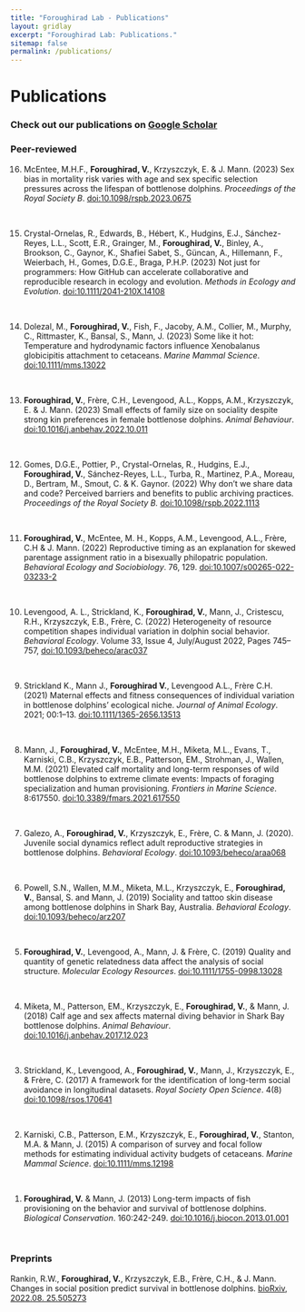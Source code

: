 ```yaml
---
title: "Foroughirad Lab - Publications"
layout: gridlay
excerpt: "Foroughirad Lab: Publications."
sitemap: false
permalink: /publications/
---
```



# Publications


### Check out our publications on [Google Scholar](https://scholar.google.com/citations?user=u_EmcvIAAAAJ&hl=en)
<!-- <img src = "{{ site.url}}{{ site.baseurl}}/images/pubpic/PLOSgeneticsAug2017cover.png" class="img-responsive" width = "25%" style="float: right; padding-left: 15px" />
<br>-->

### **Peer-reviewed**

16. McEntee, M.H.F., **Foroughirad, V.**, Krzyszczyk, E. & J. Mann. (2023) Sex bias in mortality risk varies with age and sex specific selection pressures across the lifespan of bottlenose dolphins. *Proceedings of the Royal Society B*. [doi:10.1098/rspb.2023.0675](https://doi.org/10.1098/rspb.2023.0675)<br>
<br>

15. Crystal-Ornelas, R., Edwards, B., Hébert, K., Hudgins, E.J., Sánchez-Reyes, L.L., Scott, E.R., Grainger, M., **Foroughirad, V.**, Binley, A., Brookson, C., Gaynor, K., Shafiei Sabet, S., Güncan, A., Hillemann, F., Weierbach, H., Gomes, D.G.E., Braga, P.H.P. (2023) Not just for programmers: How GitHub can accelerate collaborative and reproducible research in ecology and evolution. *Methods in Ecology and Evolution*. [doi:10.1111/2041-210X.14108](https://doi.org/10.1111/2041-210X.14108)<br>
<br>

14. Dolezal, M., **Foroughirad, V.**, Fish, F., Jacoby, A.M., Collier, M., Murphy, C., Rittmaster, K., Bansal, S., Mann, J.  (2023) Some like it hot: Temperature and hydrodynamic factors influence Xenobalanus globicipitis attachment to cetaceans. *Marine Mammal Science*. [doi:10.1111/mms.13022](https://doi.org/doi:10.1111/mms.13022)<br>
<br>

13. **Foroughirad, V.**, Frère, C.H., Levengood, A.L., Kopps, A.M., Krzyszczyk, E. & J. Mann. (2023) Small effects of family size on sociality despite strong kin preferences in female bottlenose dolphins. *Animal Behaviour*. [doi:10.1016/j.anbehav.2022.10.011](https://doi.org/10.1016/j.anbehav.2022.10.011)<br>
<br>

12. Gomes, D.G.E., Pottier, P., Crystal-Ornelas, R., Hudgins, E.J., **Foroughirad, V.**, Sánchez-Reyes, L.L., Turba, R., Martinez, P.A., Moreau, D., Bertram, M., Smout, C. & K. Gaynor. (2022) Why don’t we share data and code? Perceived barriers and benefits to public archiving practices. *Proceedings of the Royal Society B.* [doi:10.1098/rspb.2022.1113](https://doi.org/10.1098/rspb.2022.1113)<br>
<br>

11. **Foroughirad, V.**, McEntee, M. H., Kopps, A.M., Levengood, A.L., Frère, C.H & J. Mann. (2022) Reproductive timing as an explanation for skewed parentage assignment ratio in a bisexually philopatric population. *Behavioral Ecology and Sociobiology*. 76, 129. [doi:10.1007/s00265-022-03233-2](https://doi.org/10.1007/s00265-022-03233-2)<br>
<br>

10. Levengood, A. L., Strickland, K., **Foroughirad, V.**, Mann, J., Cristescu, R.H., Krzyszczyk, E.B., Frère, C. (2022) Heterogeneity of resource competition shapes individual variation in dolphin social behavior. *Behavioral Ecology*. Volume 33, Issue 4, July/August 2022, Pages 745–757, [doi:10.1093/beheco/arac037](https://doi.org/10.1093/beheco/arac037)<br>
<br>

9. Strickland K., Mann J., **Foroughirad V.**, Levengood A.L., Frère C.H. (2021) Maternal effects and fitness consequences of individual variation in bottlenose dolphins’ ecological niche. *Journal of Animal Ecology*. 2021; 00:1–13. [doi:10.1111/1365-2656.13513](https://doi.org/10.1111/1365-2656.13513)<br>
<br>

8. Mann, J., **Foroughirad, V.**, McEntee, M.H., Miketa, M.L., Evans, T., Karniski, C.B., Krzyszczyk, E.B., Patterson, EM., Strohman, J., Wallen, M.M. (2021) Elevated calf mortality and long-term responses of wild bottlenose dolphins to extreme climate events: Impacts of foraging specialization and human provisioning. *Frontiers in Marine Science*. 8:617550. [doi:10.3389/fmars.2021.617550](https://doi.org/10.3389/fmars.2021.617550)<br>
<br>

7. Galezo, A., **Foroughirad, V.**, Krzyszczyk, E., Frère, C. & Mann, J. (2020). Juvenile social dynamics reflect adult reproductive strategies in bottlenose dolphins. *Behavioral Ecology*. [doi:10.1093/beheco/araa068](https://doi.org/10.1093/beheco/araa068)<br>
<br>

6. Powell, S.N., Wallen, M.M., Miketa, M.L., Krzyszczyk, E., **Foroughirad, V.**, Bansal, S. and Mann, J. (2019) Sociality and tattoo skin disease among bottlenose dolphins in Shark Bay, Australia. *Behavioral Ecology*. [doi:10.1093/beheco/arz207](https://doi.org/10.1093/beheco/arz207)<br>
<br>

5. **Foroughirad, V.**, Levengood, A., Mann, J. & Frère, C. (2019) Quality and quantity of genetic relatedness data affect the analysis of social structure. *Molecular Ecology Resources*. [doi:10.1111/1755-0998.13028](https://doi.org/10.1111/1755-0998.13028)<br>
<br>

4. Miketa, M., Patterson, EM., Krzyszczyk, E., **Foroughirad, V.**, & Mann, J. (2018) Calf age and sex affects maternal diving behavior in Shark Bay bottlenose dolphins. *Animal Behaviour*. [doi:10.1016/j.anbehav.2017.12.023](https://doi.org/10.1016/j.anbehav.2017.12.023)<br>
<br>

3. Strickland, K., Levengood, A., **Foroughirad, V.**, Mann, J., Krzyszczyk, E., & Frère, C. (2017) A framework for the identification of long-term social avoidance in longitudinal datasets. *Royal Society Open Science*. 4(8) [doi:10.1098/rsos.170641](https://doi.org/10.1098/rsos.170641)<br>
<br>

2. Karniski, C.B., Patterson, E.M., Krzyszczyk, E., **Foroughirad, V.**, Stanton, M.A. & Mann, J. (2015) A comparison of survey and focal follow methods for estimating individual activity budgets of cetaceans. *Marine Mammal Science*. [doi:10.1111/mms.12198](https://doi.org/10.1111/mms.12198)<br>
<br>

1. **Foroughirad, V.** & Mann, J. (2013) Long-term impacts of fish provisioning on the behavior and survival of bottlenose dolphins. *Biological Conservation*. 160:242-249. [doi:10.1016/j.biocon.2013.01.001](https://doi.org/10.1016/j.biocon.2013.01.001)
<br>

### **Preprints**

Rankin, R.W., **Foroughirad, V.**, Krzyszczyk, E.B., Frère, C.H., & J. Mann. Changes in social position predict survival in bottlenose dolphins. [bioRxiv, 2022.08. 25.505273](https://www.biorxiv.org/content/10.1101/2022.08.25.505273.full.pdf)
